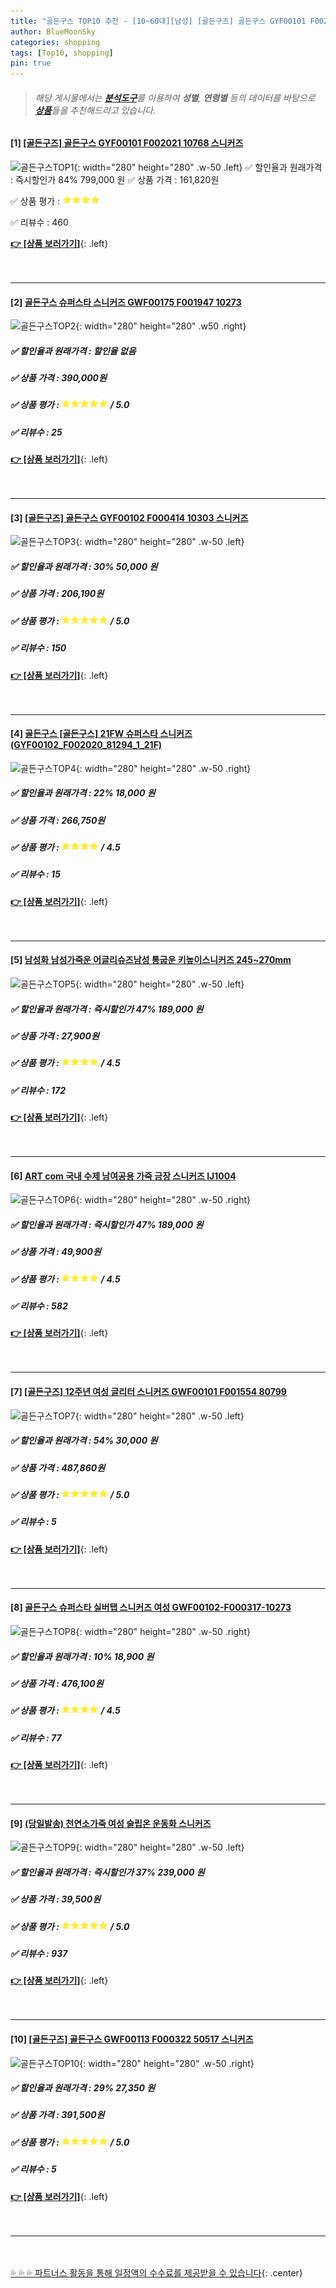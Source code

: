 ```yaml
---
title: "골든구스 TOP10 추천 - [10~60대][남성] [골든구즈] 골든구스 GYF00101 F002021 10768 스니커즈"
author: BlueMoonSky
categories: shopping
tags: [Top10, shopping]
pin: true
---
```


> ###### 해당 게시물에서는 [**분석도구**](https://itemscout.io/)를 이용하여 **성별**, **연령별** 등의 데이터를 바탕으로 [**상품**](https://link.coupang.com/a/baae76)들을 추천해드리고 있습니다.

#### [1] [[골든구즈] 골든구스 GYF00101 F002021 10768 스니커즈](https://link.coupang.com/re/AFFSDP?lptag=AF5964186&subid=bluemoonsky6999&pageKey=6120683161&traceid=V0-153&itemId=11599996485&vendorItemId=86295699728)
![골든구스TOP1](https://thumbnail6.coupangcdn.com/thumbnails/remote/230x230ex/image/vendor_inventory/76b8/a2ca446612115d6a94f2bc6e6afe4b049a7aa5888c32e1c81ade67c86160.jpg){: width="280" height="280" .w-50 .left}
✅ 할인율과 원래가격 : 즉시할인가 84%  799,000   원
✅ 상품 가격 : 161,820원

✅ 상품 평가 :  **<img width="15" alt="star" src="/assets/img/free-icon-star.png"><img class="star" width="15" alt="star" src="/assets/img/free-icon-star.png"><img class="star" width="15" alt="star" src="/assets/img/free-icon-star.png"><img class="star" width="15" alt="star" src="/assets/img/free-icon-star.png">**

✅ 리뷰수 : 460

[**👉  [상품 보러가기]**](https://link.coupang.com/re/AFFSDP?lptag=AF5964186&subid=bluemoonsky6999&pageKey=6120683161&traceid=V0-153&itemId=11599996485&vendorItemId=86295699728){: .left}
<br>
<br>
<br>

***

#### [2] [골든구스 슈퍼스타 스니커즈 GWF00175 F001947 10273](https://link.coupang.com/re/AFFSDP?lptag=AF5964186&subid=bluemoonsky6999&pageKey=7319203605&traceid=V0-153&itemId=18768552164&vendorItemId=86786157762)
![골든구스TOP2](https://thumbnail6.coupangcdn.com/thumbnails/remote/230x230ex/image/vendor_inventory/44a9/7cf34050b901c90e6b37261bdde17e3ea9a057a9ecf946c0ad9d9a506afd.jpg){: width="280" height="280" .w50 .right}
##### ✅ 할인율과 원래가격 : 할인율 없음
##### ✅ 상품 가격 : 390,000원
##### ✅ 상품 평가 : <img class="star" width="15" alt="star" src="/assets/img/free-icon-star.png"><img class="star" width="15" alt="star" src="/assets/img/free-icon-star.png"><img class="star" width="15" alt="star" src="/assets/img/free-icon-star.png"><img class="star" width="15" alt="star" src="/assets/img/free-icon-star.png"><img class="star" width="15" alt="star" src="/assets/img/free-icon-star.png"> / 5.0
##### ✅ 리뷰수 : 25
[**👉  [상품 보러가기]**](https://link.coupang.com/re/AFFSDP?lptag=AF5964186&subid=bluemoonsky6999&pageKey=7319203605&traceid=V0-153&itemId=18768552164&vendorItemId=86786157762){: .left}
<br>
<br>
<br>

***

#### [3] [[골든구즈] 골든구스 GYF00102 F000414 10303 스니커즈](https://link.coupang.com/re/AFFSDP?lptag=AF5964186&subid=bluemoonsky6999&pageKey=7170813440&traceid=V0-153&itemId=18065084462&vendorItemId=86669926865)
![골든구스TOP3](https://thumbnail6.coupangcdn.com/thumbnails/remote/230x230ex/image/vendor_inventory/202d/38bce62b9de01023daa81fc001f87b131251c98a872fee716b6c75aae474.jpg){: width="280" height="280" .w-50 .left}
##### ✅ 할인율과 원래가격 : 30%  50,000   원
##### ✅ 상품 가격 : 206,190원
##### ✅ 상품 평가 : <img class="star" width="15" alt="star" src="/assets/img/free-icon-star.png"><img class="star" width="15" alt="star" src="/assets/img/free-icon-star.png"><img class="star" width="15" alt="star" src="/assets/img/free-icon-star.png"><img class="star" width="15" alt="star" src="/assets/img/free-icon-star.png"><img class="star" width="15" alt="star" src="/assets/img/free-icon-star.png"> / 5.0
##### ✅ 리뷰수 : 150
[**👉  [상품 보러가기]**](https://link.coupang.com/re/AFFSDP?lptag=AF5964186&subid=bluemoonsky6999&pageKey=7170813440&traceid=V0-153&itemId=18065084462&vendorItemId=86669926865){: .left}
<br>
<br>
<br>

***

#### [4] [골든구스 [골든구스] 21FW 슈퍼스타 스니커즈 (GYF00102_F002020_81294_1_21F)](https://link.coupang.com/re/AFFSDP?lptag=AF5964186&subid=bluemoonsky6999&pageKey=6075522988&traceid=V0-153&itemId=11236347476&vendorItemId=78585751997)
![골든구스TOP4](https://thumbnail6.coupangcdn.com/thumbnails/remote/230x230ex/image/vendor_inventory/f9d9/b3c43b5569bf75cec0ef10701111452ad692cab93ed9ffb8de840ae27844.jpg){: width="280" height="280" .w-50 .right}
##### ✅ 할인율과 원래가격 : 22%  18,000   원
##### ✅ 상품 가격 : 266,750원
##### ✅ 상품 평가 : <img class="star" width="15" alt="star" src="/assets/img/free-icon-star.png"><img class="star" width="15" alt="star" src="/assets/img/free-icon-star.png"><img class="star" width="15" alt="star" src="/assets/img/free-icon-star.png"><img class="star" width="15" alt="star" src="/assets/img/free-icon-star.png"> / 4.5
##### ✅ 리뷰수 : 15
[**👉  [상품 보러가기]**](https://link.coupang.com/re/AFFSDP?lptag=AF5964186&subid=bluemoonsky6999&pageKey=6075522988&traceid=V0-153&itemId=11236347476&vendorItemId=78585751997){: .left}
<br>
<br>
<br>

***

#### [5] [남성화 남성가죽운 어글리슈즈남성 통굽운 키높이스니커즈 245~270mm](https://link.coupang.com/re/AFFSDP?lptag=AF5964186&subid=bluemoonsky6999&pageKey=7615507750&traceid=V0-153&itemId=20178725182&vendorItemId=87270491671)
![골든구스TOP5](https://thumbnail7.coupangcdn.com/thumbnails/remote/230x230ex/image/vendor_inventory/4cc9/2f082d0331209faabdb0d29a68f6e8efa9848878efe3c9f4b4567bec4147.jpg){: width="280" height="280" .w-50 .left}
##### ✅ 할인율과 원래가격 : 즉시할인가 47%  189,000   원
##### ✅ 상품 가격 : 27,900원
##### ✅ 상품 평가 : <img class="star" width="15" alt="star" src="/assets/img/free-icon-star.png"><img class="star" width="15" alt="star" src="/assets/img/free-icon-star.png"><img class="star" width="15" alt="star" src="/assets/img/free-icon-star.png"><img class="star" width="15" alt="star" src="/assets/img/free-icon-star.png"> / 4.5
##### ✅ 리뷰수 : 172
[**👉  [상품 보러가기]**](https://link.coupang.com/re/AFFSDP?lptag=AF5964186&subid=bluemoonsky6999&pageKey=7615507750&traceid=V0-153&itemId=20178725182&vendorItemId=87270491671){: .left}
<br>
<br>
<br>

***

#### [6] [ART com 국내 수제 남여공용 가죽 금장 스니커즈 IJ1004](https://link.coupang.com/re/AFFSDP?lptag=AF5964186&subid=bluemoonsky6999&pageKey=6451626720&traceid=V0-153&itemId=14008534933&vendorItemId=81257148360)
![골든구스TOP6](https://thumbnail8.coupangcdn.com/thumbnails/remote/230x230ex/image/vendor_inventory/ea46/bf514331b9e672856e75b67ef6502d5f2edb4f45968338b14ef9c2d3c250.jpg){: width="280" height="280" .w-50 .right}
##### ✅ 할인율과 원래가격 : 즉시할인가 47%  189,000   원
##### ✅ 상품 가격 : 49,900원
##### ✅ 상품 평가 : <img class="star" width="15" alt="star" src="/assets/img/free-icon-star.png"><img class="star" width="15" alt="star" src="/assets/img/free-icon-star.png"><img class="star" width="15" alt="star" src="/assets/img/free-icon-star.png"><img class="star" width="15" alt="star" src="/assets/img/free-icon-star.png"> / 4.5
##### ✅ 리뷰수 : 582
[**👉  [상품 보러가기]**](https://link.coupang.com/re/AFFSDP?lptag=AF5964186&subid=bluemoonsky6999&pageKey=6451626720&traceid=V0-153&itemId=14008534933&vendorItemId=81257148360){: .left}
<br>
<br>
<br>

***

#### [7] [[골든구즈] 12주년 여성 글리터 스니커즈 GWF00101 F001554 80799](https://link.coupang.com/re/AFFSDP?lptag=AF5964186&subid=bluemoonsky6999&pageKey=7490224516&traceid=V0-153&itemId=19584801936&vendorItemId=86695306119)
![골든구스TOP7](https://thumbnail10.coupangcdn.com/thumbnails/remote/230x230ex/image/vendor_inventory/ab34/6a3aeeb7f5ca403005c92791a5e63e2dd363f0c9e37962392e7199c1c8c0.jpg){: width="280" height="280" .w-50 .left}
##### ✅ 할인율과 원래가격 : 54%  30,000   원
##### ✅ 상품 가격 : 487,860원
##### ✅ 상품 평가 : <img class="star" width="15" alt="star" src="/assets/img/free-icon-star.png"><img class="star" width="15" alt="star" src="/assets/img/free-icon-star.png"><img class="star" width="15" alt="star" src="/assets/img/free-icon-star.png"><img class="star" width="15" alt="star" src="/assets/img/free-icon-star.png"><img class="star" width="15" alt="star" src="/assets/img/free-icon-star.png"> / 5.0
##### ✅ 리뷰수 : 5
[**👉  [상품 보러가기]**](https://link.coupang.com/re/AFFSDP?lptag=AF5964186&subid=bluemoonsky6999&pageKey=7490224516&traceid=V0-153&itemId=19584801936&vendorItemId=86695306119){: .left}
<br>
<br>
<br>

***

#### [8] [골든구스 슈퍼스타 실버탭 스니커즈 여성 GWF00102-F000317-10273](https://link.coupang.com/re/AFFSDP?lptag=AF5964186&subid=bluemoonsky6999&pageKey=6804550307&traceid=V0-153&itemId=16076887596&vendorItemId=83397495058)
![골든구스TOP8](https://thumbnail8.coupangcdn.com/thumbnails/remote/230x230ex/image/vendor_inventory/0160/17e9e2b81ab3d19804e365746cdf5134eb9784ae44beea7478e495a7cc93.jpg){: width="280" height="280" .w-50 .right}
##### ✅ 할인율과 원래가격 : 10%  18,900   원
##### ✅ 상품 가격 : 476,100원
##### ✅ 상품 평가 : <img class="star" width="15" alt="star" src="/assets/img/free-icon-star.png"><img class="star" width="15" alt="star" src="/assets/img/free-icon-star.png"><img class="star" width="15" alt="star" src="/assets/img/free-icon-star.png"><img class="star" width="15" alt="star" src="/assets/img/free-icon-star.png"> / 4.5
##### ✅ 리뷰수 : 77
[**👉  [상품 보러가기]**](https://link.coupang.com/re/AFFSDP?lptag=AF5964186&subid=bluemoonsky6999&pageKey=6804550307&traceid=V0-153&itemId=16076887596&vendorItemId=83397495058){: .left}
<br>
<br>
<br>

***

#### [9] [(당일발송) 천연소가죽 여성 슬립온 운동화 스니커즈](https://link.coupang.com/re/AFFSDP?lptag=AF5964186&subid=bluemoonsky6999&pageKey=7215550131&traceid=V0-153&itemId=18271501937&vendorItemId=85417704612)
![골든구스TOP9](https://thumbnail8.coupangcdn.com/thumbnails/remote/230x230ex/image/vendor_inventory/602b/2504d6a00da8d6e548d678de75af870a1f588671af0ce6a9a7f57af444cd.jpg){: width="280" height="280" .w-50 .left}
##### ✅ 할인율과 원래가격 : 즉시할인가 37%  239,000   원
##### ✅ 상품 가격 : 39,500원
##### ✅ 상품 평가 : <img class="star" width="15" alt="star" src="/assets/img/free-icon-star.png"><img class="star" width="15" alt="star" src="/assets/img/free-icon-star.png"><img class="star" width="15" alt="star" src="/assets/img/free-icon-star.png"><img class="star" width="15" alt="star" src="/assets/img/free-icon-star.png"><img class="star" width="15" alt="star" src="/assets/img/free-icon-star.png"> / 5.0
##### ✅ 리뷰수 : 937
[**👉  [상품 보러가기]**](https://link.coupang.com/re/AFFSDP?lptag=AF5964186&subid=bluemoonsky6999&pageKey=7215550131&traceid=V0-153&itemId=18271501937&vendorItemId=85417704612){: .left}
<br>
<br>
<br>

***

#### [10] [[골든구즈] 골든구스 GWF00113 F000322 50517 스니커즈](https://link.coupang.com/re/AFFSDP?lptag=AF5964186&subid=bluemoonsky6999&pageKey=7166948305&traceid=V0-153&itemId=18047709965&vendorItemId=86015184468)
![골든구스TOP10](https://thumbnail10.coupangcdn.com/thumbnails/remote/230x230ex/image/vendor_inventory/cfc1/795cdb0fde8aff076ff6a3b5b91e44acdea1e41c5003c1b7924653cb4703.jpg){: width="280" height="280" .w-50 .right}
##### ✅ 할인율과 원래가격 : 29%  27,350   원
##### ✅ 상품 가격 : 391,500원
##### ✅ 상품 평가 : <img class="star" width="15" alt="star" src="/assets/img/free-icon-star.png"><img class="star" width="15" alt="star" src="/assets/img/free-icon-star.png"><img class="star" width="15" alt="star" src="/assets/img/free-icon-star.png"><img class="star" width="15" alt="star" src="/assets/img/free-icon-star.png"><img class="star" width="15" alt="star" src="/assets/img/free-icon-star.png"> / 5.0
##### ✅ 리뷰수 : 5
[**👉  [상품 보러가기]**](https://link.coupang.com/re/AFFSDP?lptag=AF5964186&subid=bluemoonsky6999&pageKey=7166948305&traceid=V0-153&itemId=18047709965&vendorItemId=86015184468){: .left}
<br>
<br>
<br>

***
<br><br>[💦 💦 💦 파트너스 활동을 통해 일정액의 수수료를 제공받을 수 있습니다](https://link.coupang.com/a/baae76){: .center}
